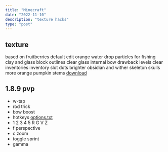 ```yaml
---
title: "Minecraft"
date: "2022-11-10"
description: "texture hacks"
type: "post"
---
```


## texture
based on fruitberries default edit
orange water drop particles for fishing
clay and glass block outlines
clear glass internal
bow drawback levels
clear inventories
inventory slot dots
brighter obsidian and wither skeleton skulls
more orange pumpkin stems
[download]()

## 1.8.9 pvp
- w-tap
- rod trick
- bow boost
- hotkeys [options.txt]()
- 1 2 3 4 5 R G V Z
- f perspective
- c zoom
- toggle sprint
- gamma